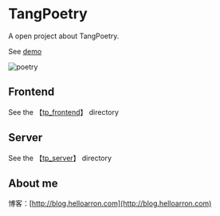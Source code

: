 # TangPoetry

A open project about TangPoetry.

See [demo](http://139.129.52.197:3000/)

![poetry](http://7xrgqs.com1.z0.glb.clouddn.com/poetry.gif)


## Frontend
See the 【[tp_frontend](https://github.com/ArronYR/TangPoetry/tree/master/tp_frontend)】 directory

## Server
See the 【[tp_server](https://github.com/ArronYR/TangPoetry/tree/master/tp_server)】 directory

## About me

博客：[http://blog.helloarron.com](http://blog.helloarron.com)